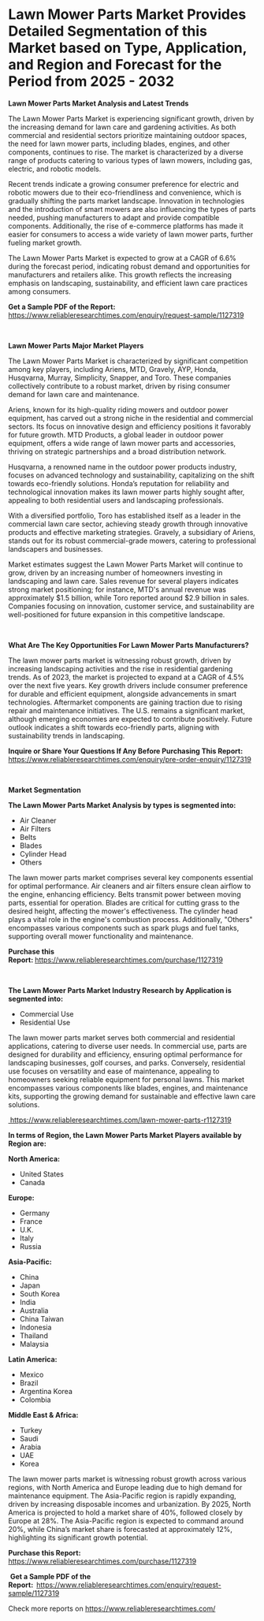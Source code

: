 <p><h1>Lawn Mower Parts Market Provides Detailed Segmentation of this Market based on Type, Application, and Region and Forecast for the Period from 2025 - 2032</h1></p><p><strong>Lawn Mower Parts Market Analysis and Latest Trends</strong></p>
<p><p>The Lawn Mower Parts Market is experiencing significant growth, driven by the increasing demand for lawn care and gardening activities. As both commercial and residential sectors prioritize maintaining outdoor spaces, the need for lawn mower parts, including blades, engines, and other components, continues to rise. The market is characterized by a diverse range of products catering to various types of lawn mowers, including gas, electric, and robotic models. </p><p>Recent trends indicate a growing consumer preference for electric and robotic mowers due to their eco-friendliness and convenience, which is gradually shifting the parts market landscape. Innovation in technologies and the introduction of smart mowers are also influencing the types of parts needed, pushing manufacturers to adapt and provide compatible components. Additionally, the rise of e-commerce platforms has made it easier for consumers to access a wide variety of lawn mower parts, further fueling market growth.</p><p>The Lawn Mower Parts Market is expected to grow at a CAGR of 6.6% during the forecast period, indicating robust demand and opportunities for manufacturers and retailers alike. This growth reflects the increasing emphasis on landscaping, sustainability, and efficient lawn care practices among consumers.</p></p>
<p><strong>Get a Sample PDF of the Report:&nbsp;</strong> <a href="https://www.reliableresearchtimes.com/enquiry/request-sample/1127319?utm_campaign=3585&utm_medium=2&utm_source=Github&utm_content=ia&utm_term=10042025&utm_id=lawn-mower-parts">https://www.reliableresearchtimes.com/enquiry/request-sample/1127319</a></p>
<p>&nbsp;</p>
<p><strong>Lawn Mower Parts Major Market Players</strong></p>
<p><p>The Lawn Mower Parts Market is characterized by significant competition among key players, including Ariens, MTD, Gravely, AYP, Honda, Husqvarna, Murray, Simplicity, Snapper, and Toro. These companies collectively contribute to a robust market, driven by rising consumer demand for lawn care and maintenance.</p><p>Ariens, known for its high-quality riding mowers and outdoor power equipment, has carved out a strong niche in the residential and commercial sectors. Its focus on innovative design and efficiency positions it favorably for future growth. MTD Products, a global leader in outdoor power equipment, offers a wide range of lawn mower parts and accessories, thriving on strategic partnerships and a broad distribution network.</p><p>Husqvarna, a renowned name in the outdoor power products industry, focuses on advanced technology and sustainability, capitalizing on the shift towards eco-friendly solutions. Honda’s reputation for reliability and technological innovation makes its lawn mower parts highly sought after, appealing to both residential users and landscaping professionals.</p><p>With a diversified portfolio, Toro has established itself as a leader in the commercial lawn care sector, achieving steady growth through innovative products and effective marketing strategies. Gravely, a subsidiary of Ariens, stands out for its robust commercial-grade mowers, catering to professional landscapers and businesses.</p><p>Market estimates suggest the Lawn Mower Parts Market will continue to grow, driven by an increasing number of homeowners investing in landscaping and lawn care. Sales revenue for several players indicates strong market positioning; for instance, MTD's annual revenue was approximately $1.5 billion, while Toro reported around $2.9 billion in sales. Companies focusing on innovation, customer service, and sustainability are well-positioned for future expansion in this competitive landscape.</p></p>
<p>&nbsp;</p>
<p><strong>What Are The Key Opportunities For Lawn Mower Parts Manufacturers?</strong></p>
<p><p>The lawn mower parts market is witnessing robust growth, driven by increasing landscaping activities and the rise in residential gardening trends. As of 2023, the market is projected to expand at a CAGR of 4.5% over the next five years. Key growth drivers include consumer preference for durable and efficient equipment, alongside advancements in smart technologies. Aftermarket components are gaining traction due to rising repair and maintenance initiatives. The U.S. remains a significant market, although emerging economies are expected to contribute positively. Future outlook indicates a shift towards eco-friendly parts, aligning with sustainability trends in landscaping.</p></p>
<p><strong>Inquire or Share Your Questions If Any Before Purchasing This Report:</strong> <a href="https://www.reliableresearchtimes.com/enquiry/pre-order-enquiry/1127319?utm_campaign=3585&utm_medium=2&utm_source=Github&utm_content=ia&utm_term=10042025&utm_id=lawn-mower-parts">https://www.reliableresearchtimes.com/enquiry/pre-order-enquiry/1127319</a></p>
<p>&nbsp;</p>
<p><strong>Market Segmentation</strong></p>
<p><strong>The Lawn Mower Parts Market Analysis by types is segmented into:</strong></p>
<p><ul><li>Air Cleaner</li><li>Air Filters</li><li>Belts</li><li>Blades</li><li>Cylinder Head</li><li>Others</li></ul></p>
<p><p>The lawn mower parts market comprises several key components essential for optimal performance. Air cleaners and air filters ensure clean airflow to the engine, enhancing efficiency. Belts transmit power between moving parts, essential for operation. Blades are critical for cutting grass to the desired height, affecting the mower's effectiveness. The cylinder head plays a vital role in the engine's combustion process. Additionally, "Others" encompasses various components such as spark plugs and fuel tanks, supporting overall mower functionality and maintenance.</p></p>
<p><strong>Purchase this Report:&nbsp;</strong><a href="https://www.reliableresearchtimes.com/purchase/1127319?utm_campaign=3585&utm_medium=2&utm_source=Github&utm_content=ia&utm_term=10042025&utm_id=lawn-mower-parts">https://www.reliableresearchtimes.com/purchase/1127319</a></p>
<p>&nbsp;</p>
<p><strong>The Lawn Mower Parts Market Industry Research by Application is segmented into:</strong></p>
<p><ul><li>Commercial Use</li><li>Residential Use</li></ul></p>
<p><p>The lawn mower parts market serves both commercial and residential applications, catering to diverse user needs. In commercial use, parts are designed for durability and efficiency, ensuring optimal performance for landscaping businesses, golf courses, and parks. Conversely, residential use focuses on versatility and ease of maintenance, appealing to homeowners seeking reliable equipment for personal lawns. This market encompasses various components like blades, engines, and maintenance kits, supporting the growing demand for sustainable and effective lawn care solutions.</p></p>
<p><a href="https://www.reliableresearchtimes.com/lawn-mower-parts-r1127319?utm_campaign=3585&utm_medium=2&utm_source=Github&utm_content=ia&utm_term=10042025&utm_id=lawn-mower-parts">&nbsp;https://www.reliableresearchtimes.com/lawn-mower-parts-r1127319</a></p>
<p><strong>In terms of Region, the Lawn Mower Parts Market Players available by Region are:</strong></p>
<p>
    <p> <strong> North America: </strong>
        <ul>
            <li>United States</li>
            <li>Canada</li>
        </ul>
        </p> 
    <p> <strong> Europe: </strong>
        <ul>
            <li>Germany</li>
            <li>France</li>
            <li>U.K.</li>
            <li>Italy</li>
            <li>Russia</li>
        </ul>
        </p> 
    <p> <strong> Asia-Pacific: </strong>
        <ul>
            <li>China</li>
            <li>Japan</li>
            <li>South Korea</li>
            <li>India</li>
            <li>Australia</li>
            <li>China Taiwan</li>
            <li>Indonesia</li>
            <li>Thailand</li>
            <li>Malaysia</li>
        </ul>
        </p> 
    <p> <strong> Latin America: </strong>
        <ul>
            <li>Mexico</li>
            <li>Brazil</li>
            <li>Argentina Korea</li>
            <li>Colombia</li>
        </ul>
        </p> 
    <p> <strong> Middle East & Africa: </strong>
        <ul>
            <li>Turkey</li>
            <li>Saudi</li>
            <li>Arabia</li>
            <li>UAE</li>
            <li>Korea</li>
        </ul>
    </p>
    </p>
<p><p>The lawn mower parts market is witnessing robust growth across various regions, with North America and Europe leading due to high demand for maintenance equipment. The Asia-Pacific region is rapidly expanding, driven by increasing disposable incomes and urbanization. By 2025, North America is projected to hold a market share of 40%, followed closely by Europe at 28%. The Asia-Pacific region is expected to command around 20%, while China’s market share is forecasted at approximately 12%, highlighting its significant growth potential.</p></p>
<p><strong>Purchase this Report: </strong><a href="https://www.reliableresearchtimes.com/purchase/1127319?utm_campaign=3585&utm_medium=2&utm_source=Github&utm_content=ia&utm_term=10042025&utm_id=lawn-mower-parts">https://www.reliableresearchtimes.com/purchase/1127319</a></p>
<p>&nbsp;<strong>Get a Sample PDF of the Report:&nbsp;&nbsp;</strong><a href="https://www.reliableresearchtimes.com/enquiry/request-sample/1127319?utm_campaign=3585&utm_medium=2&utm_source=Github&utm_content=ia&utm_term=10042025&utm_id=lawn-mower-parts">https://www.reliableresearchtimes.com/enquiry/request-sample/1127319</a></p>
<p><strong></strong></p>
<p>Check more reports on <a href="https://www.reliableresearchtimes.com/?utm_campaign=3585&utm_medium=2&utm_source=Github&utm_content=ia&utm_term=10042025&utm_id=lawn-mower-parts">https://www.reliableresearchtimes.com/</a></p>